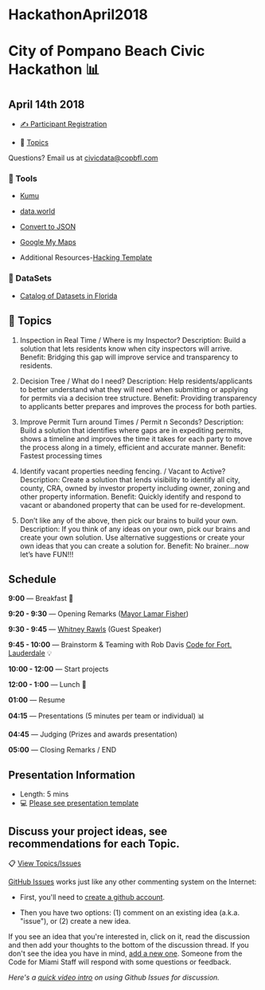 # HackathonApril2018

# City of Pompano Beach Civic Hackathon :bar_chart:

## April 14th 2018

- [&#x270d;&#xfe0f; Participant Registration ](https://www.eventbrite.com/e/city-of-pompano-beach-hackathon-tickets-43900778410?aff=ehomecard)

- :page_with_curl: [Topics](https://github.com/CodeForCoPB/HackathonApril2018/issues)


Questions? Email us at civicdata@copbfl.com 

### :wrench: Tools

* [Kumu](http://kumu.io)

* [data.world](http://data.world)

* [Convert to JSON](http://www.convertcsv.com/csv-to-json.htm)

* [Google My Maps](https://www.google.com/mymaps/)

* Additional Resources-[Hacking Template](https://github.com/CodeForCoPB/HackathonApril2018/blob/master/Hack.md)

### :bookmark_tabs: DataSets
* [Catalog of Datasets in Florida](https://catalog.data.gov/dataset?tags=florida)

## :book: Topics 
1.	Inspection in Real Time / Where is my Inspector?
Description: Build a solution that lets residents know when city inspectors will arrive.
Benefit: Bridging this gap will improve service and transparency to residents.

2.	Decision Tree / What do I need?
Description: Help residents/applicants to better understand what they will need when submitting or applying for permits via a decision tree structure. 
Benefit: Providing transparency to applicants better prepares and improves the process for both parties. 

3.	Improve Permit Turn around Times / Permit n Seconds?
Description: Build a solution that identifies where gaps are in expediting permits, shows a timeline and improves the time it takes for each party to move the process along in a timely, efficient and accurate manner.
Benefit: Fastest processing times

4.	Identify vacant properties needing fencing. / Vacant to Active?
Description: Create a solution that lends visibility to identify all city, county, CRA, owned by investor property including owner, zoning and other property information. 
Benefit: Quickly identify and respond to vacant or abandoned property that can be used for re-development. 

5.	Don’t like any of the above, then pick our brains to build your own.
Description: If you think of any ideas on your own, pick our brains and create your own solution.  Use alternative suggestions or create your own ideas that you can create a solution for.
Benefit: No brainer…now let’s have FUN!!!


## Schedule

**9:00** — Breakfast :doughnut:

**9:20 - 9:30** — Opening Remarks ([Mayor Lamar Fisher](http://pompanobeachfl.gov/pages/commission_mayor/mayor))

**9:30 - 9:45** — [Whitney Rawls](https://www.linkedin.com/in/wrawls) (Guest Speaker) 

**9:45 - 10:00** — Brainstorm & Teaming with Rob Davis [Code for Fort. Lauderdale](http://codeforftl.org/) :bulb:

**10:00 - 12:00** — Start projects  

**12:00 - 1:00** — Lunch :hamburger:

**01:00** — Resume

**04:15** — Presentations (5 minutes per team or individual) :bar_chart:

**04:45** — Judging (Prizes and awards presentation) 

**05:00** — Closing Remarks / END

## Presentation Information

- Length: 5 mins
- :computer: [Please see presentation template](https://github.com/CodeForCoPB/HackathonApril2018/blob/master/COPBF_example_Presentation%20Slides.pptx)

## Discuss your project ideas, see recommendations for each Topic.
:clipboard: [View Topics/Issues](https://github.com/CodeForCoPB/HackathonApril2018/issues)

[GitHub Issues](https://guides.github.com/features/issues/) works just like any other commenting system on the Internet:


- First, you'll need to [create a github account](https://github.com/join).

- Then you have two options: (1) comment on an existing idea (a.k.a. "issue"), or (2) create a new idea.

If you see an idea that you're interested in, click on it, read the discussion and then add your thoughts to the bottom of the discussion thread. If you don't see the idea you have in mind, [add a new one](https://github.com/Code-for-Miami/OpenDataDay2018/issues/new). Someone from the Code for Miami Staff will respond with some questions or feedback.

*Here's a [quick video intro](https://www.youtube.com/watch?v=KlrJVSJRUN4) on using Github Issues for discussion.*

